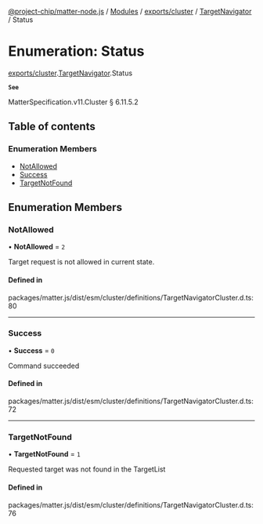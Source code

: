 [@project-chip/matter-node.js](../README.md) / [Modules](../modules.md) / [exports/cluster](../modules/exports_cluster.md) / [TargetNavigator](../modules/exports_cluster.TargetNavigator.md) / Status

# Enumeration: Status

[exports/cluster](../modules/exports_cluster.md).[TargetNavigator](../modules/exports_cluster.TargetNavigator.md).Status

**`See`**

MatterSpecification.v11.Cluster § 6.11.5.2

## Table of contents

### Enumeration Members

- [NotAllowed](exports_cluster.TargetNavigator.Status.md#notallowed)
- [Success](exports_cluster.TargetNavigator.Status.md#success)
- [TargetNotFound](exports_cluster.TargetNavigator.Status.md#targetnotfound)

## Enumeration Members

### NotAllowed

• **NotAllowed** = ``2``

Target request is not allowed in current state.

#### Defined in

packages/matter.js/dist/esm/cluster/definitions/TargetNavigatorCluster.d.ts:80

___

### Success

• **Success** = ``0``

Command succeeded

#### Defined in

packages/matter.js/dist/esm/cluster/definitions/TargetNavigatorCluster.d.ts:72

___

### TargetNotFound

• **TargetNotFound** = ``1``

Requested target was not found in the TargetList

#### Defined in

packages/matter.js/dist/esm/cluster/definitions/TargetNavigatorCluster.d.ts:76
